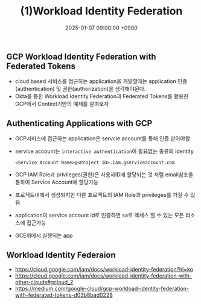 ﻿---
title: "(1)Workload Identity Federation"
date : 2025-01-07 09:00:00 +0900
categories: [GCP,Workload Identity Federation]
tags : [gcp,wif]
---

## GCP Workload Identity Federation with Federated Tokens

- cloud based 서비스를 접근하는 application을 개발할때는 application 인증(authentication) 및 권한(authorization)을 생각해야된다.
- Okta를 통한 Workload Identity Federation과 Federated Tokens를 활용한 GCP에서 Context기반의 예제를 살펴보자

## Authenticating Applications with GCP

- GCP서비스에 접근하는 application은 servcie account를 통해 인증 받아야함
- service account는 `interactive authentication`이 필요없는 종류의 identity

    `<Service Account Name>@<Project ID>.iam.gserviceaccount.com`

- GCP IAM Role과 privileges(권한)은 사용자ID에 할당되는 것 처럼 email참조을 통하여 Service Account에 할당가능
- 프로잭트내에서 생성되지만 다른 프로젝트의 IAM Role과 privileges를 가질 수 있음
- application이 service account id로 인증하면 sa로 엑세스 할 수 있는 모든 리소스에 접근가능  
- GCE위에서 실행되는 app

## Workload Identity Federaion

- <https://cloud.google.com/iam/docs/workload-identity-federation?hl=ko>
- <https://cloud.google.com/iam/docs/workload-identity-federation-with-other-clouds#gcloud_2>
- <https://medium.com/google-cloud/gcp-workload-identity-federation-with-federated-tokens-d03b8bad0228>


